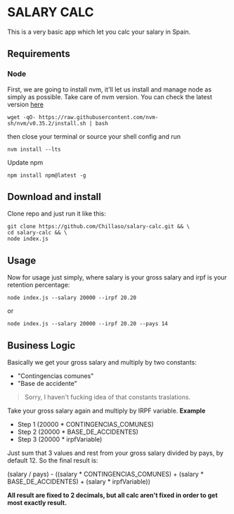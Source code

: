 # SALARY CALC
This is a very basic app which let you calc your salary in Spain.

## Requirements
### Node
First, we are going to install nvm, it'll let us install and manage node as simply as possible. Take care of nvm version. You can check the latest version [here](https://github.com/nvm-sh/nvm)
```shell
wget -qO- https://raw.githubusercontent.com/nvm-sh/nvm/v0.35.2/install.sh | bash
```
then close your terminal or source your shell config and run
```shell
nvm install --lts
```
Update npm
```shell
npm install npm@latest -g
```
## Download and install
Clone repo and just run it like this:
```shell
git clone https://github.com/Chillaso/salary-calc.git && \
cd salary-calc && \
node index.js
```
## Usage
Now for usage just simply, where salary is your gross salary and irpf is your retention percentage:
```shell
node index.js --salary 20000 --irpf 20.20
```
or
```shell
node index.js --salary 20000 --irpf 20.20 --pays 14
```
## Business Logic
Basically we get your gross salary and multiply by two constants:
* "Contingencias comunes"
* "Base de accidente" 
> Sorry, I haven't fucking idea of that constants traslations.

Take your gross salary again and multiply by IRPF variable.
**Example**
* Step 1 (20000 * CONTINGENCIAS_COMUNES)  
* Step 2 (20000 * BASE_DE_ACCIDENTES)
* Step 3 (20000 * irpfVariable)

Just sum that 3 values and rest from your gross salary divided by pays, by default 12. So the final result is:

(salary / pays) - ((salary * CONTINGENCIAS_COMUNES) + (salary * BASE_DE_ACCIDENTES) + (salary * irpfVariable))

**All result are fixed to 2 decimals, but all calc aren't fixed in order to get most exactly result.**
